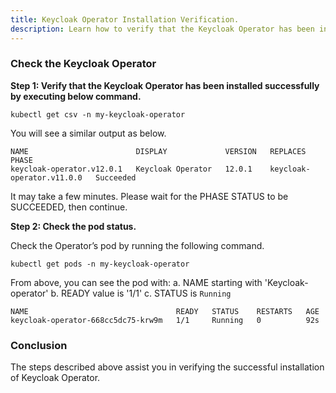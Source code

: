 ```yaml
---
title: Keycloak Operator Installation Verification.
description: Learn how to verify that the Keycloak Operator has been installed properly in the namespace.
---
```


### Check the Keycloak Operator

**Step 1: Verify that the Keycloak Operator has been installed successfully by executing below command.**

```execute
kubectl get csv -n my-keycloak-operator
```

You will see a similar output as below.

```output
NAME                        DISPLAY             VERSION   REPLACES                    PHASE
keycloak-operator.v12.0.1   Keycloak Operator   12.0.1    keycloak-operator.v11.0.0   Succeeded
```

It may take a few minutes. Please wait for the PHASE STATUS to be SUCCEEDED, then continue.

**Step 2: Check the pod status.**

Check the Operator’s pod by running the following command.

```execute
kubectl get pods -n my-keycloak-operator
```

From above, you can see the pod with:
a.	NAME starting with 'Keycloak-operator'
b.	READY value is '1/1'
c.	STATUS is `Running`


```output
NAME                                 READY   STATUS    RESTARTS   AGE
keycloak-operator-668cc5dc75-krw9m   1/1     Running   0          92s
```


### Conclusion

The steps described above assist you in verifying the successful installation of Keycloak Operator.
